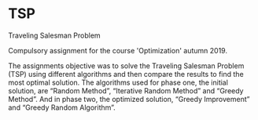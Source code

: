 # TSP
Traveling Salesman Problem 

Compulsory assignment for the course 'Optimization' autumn 2019.

The assignments objective was to solve the Traveling Salesman Problem (TSP) using different algorithms 
and then compare the results to find the most optimal solution. 
The algorithms used for phase one, the initial solution, are “Random Method”, “Iterative Random Method” and “Greedy Method”. 
And in phase two, the optimized solution, “Greedy Improvement” and “Greedy Random Algorithm”.
